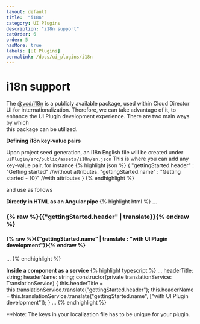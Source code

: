 ```yaml
---
layout: default
title:  "i18n"
category: UI Plugins
description: "i18n support"
catOrder: 6
order: 5
hasMore: true
labels: [UI Plugins]
permalink: /docs/ui_plugins/i18n
---
```

# i18n support
The [@vcd/i18n][vcd-i18n-package] is a publicly available package, used within Cloud Director UI for internationalization. 
Therefore, we can take advantage of it, to enhance the UI Plugin development experience. There are two main ways by which  
this package can be utilized.

**Defining i18n key-value pairs**

Upon project seed generation, an i18n English file will be created under `uiPlugin/src/public/assets/i18n/en.json` 
This is where you can add any key-value pair, for instance
{% highlight json %}
{
    "gettingStarted.header" : "Getting started" //without attributes.
    "gettingStarted.name" : "Getting started - {0}" //with attributes
}
{% endhighlight %}
 
and use as follows

**Directly in HTML as an Angular pipe**
{% highlight html %}
...
    <h3>{% raw %}{{"gettingStarted.header" | translate}}{% endraw %}</h3>
    <h4>{% raw %}{{"gettingStarted.name" | translate : "with UI Plugin development"}}{% endraw %}</h4>
...
{% endhighlight %}

**Inside a component as a service**
{% highlight typescript %}
...
    headerTitle: string;
    headerName: string;
    constructor(private translationService: TranslationService) {
        this.headerTitle = this.translationService.translate("gettingStarted.header");
        this.headerName = this.translationService.translate("gettingStarted.name", ["with UI Plugin development"]);
    }
...
{% endhighlight %}

**Note: The keys in your localization file has to be unique for your plugin.

[vcd-i18n-package]: https://www.npmjs.com/package/@vcd/i18n